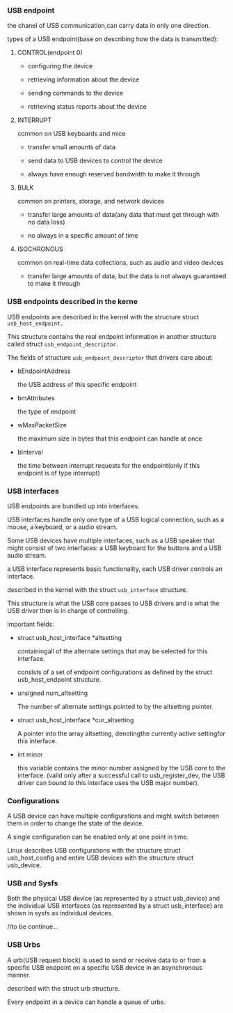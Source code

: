 ### USB endpoint ###

the chanel of USB communication,can carry data in only one direction.

types of a USB endpoint(base on describing how the data is transmitted):

1. CONTROL(endpoint 0)

	- configuring the device

	- retrieving information about the device

	- sending commands to the device

	- retrieving status reports about the device

2. INTERRUPT

	common on USB keyboards and mice

	- transfer small amounts of data

	- send data to USB devices to control the device

	- always have enough reserved bandwidth to make it through

3. BULK

	common on printers, storage, and network devices

	- transfer large amounts of data(any data that must get through with no data loss)
	
	- no always in a specific amount of time

4. ISOCHRONOUS

	common on real-time data collections, such as audio and video devices

	- transfer large amounts of data, but the data is not always guaranteed to make it through

### USB endpoints described in the kerne ###

USB endpoints are described in the kernel with the structure struct `usb_host_endpoint.`

This structure contains the real endpoint information in another structure called struct `usb_endpoint_descriptor`.

The fields of structure `usb_endpoint_descriptor` that drivers care about:

- bEndpointAddress

	the USB address of this specific endpoint

- bmAttributes

	the type of endpoint

- wMaxPacketSize

	the maximum size in bytes that this endpoint can handle at once

- bInterval

	the time between interrupt requests for the endpoint(only if this endpoint is of type interrupt)

### USB interfaces ###

USB endpoints are bundled up into interfaces.

USB interfaces handle only one type of a USB logical connection, such as a mouse, a keyboard, or a audio stream.

Some USB devices have multiple interfaces, such as a USB speaker that might consist of two interfaces: a USB keyboard for the buttons and a USB audio stream.

a USB interface represents basic functionality, each USB driver controls an interface.

described in the kernel with the struct `usb_interface` structure.

This structure is what the USB core passes to USB drivers and is what the USB driver then is in charge of controlling.

 important fields:

- struct usb_host_interface *altsetting

	containingall of the alternate settings that may be selected for this interface.

	consists of a set of endpoint configurations as defined by the struct usb_host_endpoint structure.

- unsigned num_altsetting

	The number of alternate settings pointed to by the altsetting pointer.

- struct usb_host_interface *cur_altsetting

	A pointer into the array altsetting, denotingthe currently active settingfor this interface.

- int minor

	this variable contains the minor number assigned by the USB core to the interface. (valid only after a successful call to usb_register_dev, the USB driver can bound to this interface uses the USB major number).

### Configurations ###

A USB device can have multiple configurations and might switch between them in order to change the state of the device.

A single configuration can be enabled only at one point in time.

Linux describes USB configurations with the structure struct usb_host_config and
entire USB devices with the structure struct usb_device.

### USB and Sysfs ###

Both the physical USB device (as represented by a struct usb_device) and the individual USB interfaces (as represented by a struct usb_interface) are shown in sysfs as individual devices.

//to be continue...

### USB Urbs ###

A urb(USB request block) is used to send or receive data to or from a specific USB endpoint on a specific USB device in an asynchronous manner.

described with the struct urb structure.

Every endpoint in a device can handle a queue of urbs.

